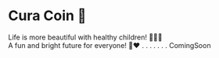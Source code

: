 # Cura Coin 🌟

Life is more beautiful with healthy children! 🌈👶✨  
A fun and bright future for everyone! 🎉❤️
.
.
.
.
.
.
.
        ComingSoon
